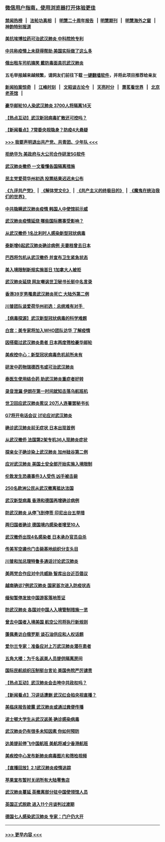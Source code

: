 ### [微信用户指南，使用浏览器打开体验更佳](https://github.com/gfw-breaker/banned-news1/blob/master/indexes/wechat-guide.md?t=0)
#### [禁闻热榜](热点新闻.md?t=0)  &nbsp;&nbsp;|&nbsp;&nbsp; [法轮功真相](https://github.com/gfw-breaker/truth/blob/master/README.md?t=0) &nbsp;&nbsp;|&nbsp;&nbsp; [明慧二十周年报告](https://github.com/gfw-breaker/mh-reports/blob/master/README.md?t=0) &nbsp;&nbsp;|&nbsp;&nbsp;[明慧期刊](https://github.com/gfw-breaker/mh-qikan) &nbsp;&nbsp;|&nbsp;&nbsp; [明慧海外之窗](https://github.com/gfw-breaker/mh-news/blob/master/README.md?t=0) &nbsp;&nbsp;|&nbsp;&nbsp; [神韵特别报道](https://github.com/gfw-breaker/mh-news/blob/master/shenyun.md?t=0)
#### [美抗埃博拉药可治武汉肺炎 中科院抢专利](../pages/nsc418/n11846409.md?t=02052311) 
#### [中共称疫情上未获得帮助 美国实际做了这么多](../pages/nsc418/n11846008.md?t=02052311) 
#### [俄出租车司机搞笑 戴防毒面具抗武汉肺炎](../pages/nsc418/n11845703.md?t=02052311) 
#### 五毛举报越来越频繁，请网友们前往下载 [一键翻墙软件](https://github.com/gfw-breaker/ssr-accounts)，并将此项目推荐给亲友
#### [新闻拍案惊奇](https://github.com/gfw-breaker/banned-news1/blob/master/pages/link4.md) &nbsp;&nbsp;|&nbsp;&nbsp; [江峰时刻](https://github.com/gfw-breaker/banned-news1/blob/master/pages/link4.md) &nbsp;&nbsp;|&nbsp;&nbsp; [文昭谈古论今](https://github.com/gfw-breaker/banned-news1/blob/master/pages/link4.md) &nbsp;&nbsp;|&nbsp;&nbsp; [天亮时分](https://github.com/gfw-breaker/banned-news1/blob/master/pages/link4.md) &nbsp;&nbsp;|&nbsp;&nbsp; [萧茗看世界](https://github.com/gfw-breaker/banned-news1/blob/master/pages/link4.md) &nbsp;&nbsp;|&nbsp;&nbsp; [北京老茶馆](https://github.com/gfw-breaker/banned-news1/blob/master/pages/link4.md) &nbsp;&nbsp;|&nbsp;&nbsp; 
#### [豪华邮轮10人染武汉肺炎 3700人将隔离14天](../pages/nsc418/n11845543.md?t=02052311) 
#### [【热点互动】武汉新冠病毒扩散还可控吗？](../pages/nsc418/n11844750.md?t=02052311) 
#### [【新闻看点】7常委央视隐身？防疫4大悬疑](../pages/nsc418/n11844611.md?t=02052311) 
#### [>>> 我要声明退出共产党、共青团、少年队 <<<](https://github.com/begood0513/goodnews/blob/master/quit/letter.md) 
#### [拒绝华为 美政府与大公司合作研发5G软件](../pages/nsc418/n11844625.md?t=02052311) 
#### [武汉肺炎撤侨 一文看懂各国隔离措施](../pages/nsc418/n11844216.md?t=02052311) 
#### [民主党爱荷华州初选 投票结果迟迟未公布](../pages/nsc418/n11844207.md?t=02052311) 
#### [《九评共产党》](https://github.com/begood0513/9ping.md/blob/master/README.md) &nbsp;|&nbsp; [《解体党文化》](../../../../jtdwh.md/blob/master/README.md)  &nbsp;|&nbsp; [《共产主义的终极目的》](../../../../gczydzjmd.md/blob/master/README.md) &nbsp;|&nbsp; [《魔鬼在统治我们的世界》](../../../../mgztzwmdsj.md/blob/master/README.md) 
#### [中共隐瞒武汉肺炎疫情 韩国人中使馆前示威](../pages/nsc418/n11844084.md?t=02052311) 
#### [武汉肺炎疫情延烧 哪些国际赛事受影响？](../pages/nsc418/n11843958.md?t=02052311) 
#### [从武汉撤侨 1名比利时人感染新型冠状病毒](../pages/nsc418/n11843977.md?t=02052311) 
#### [泰新增6起武汉肺炎确诊病例 夫妻档曾去日本](../pages/nsc418/n11843900.md?t=02052311) 
#### [巴西将包机从武汉撤侨 并宣布卫生紧急状态](../pages/nsc418/n11843418.md?t=02052311) 
#### [美入境限制新规实施首日 1加拿大人被拒](../pages/nsc418/n11843058.md?t=02052311) 
#### [武汉肺炎延烧 网友嘲讽世卫秘书长挺中名言录](../pages/nsc418/n11843056.md?t=02052311) 
#### [香港39岁男罹患武汉肺炎死亡 大陆外第二例](../pages/nsc418/n11843026.md?t=02052311) 
#### [川普团队谈爱荷华州初选：总统难有对手  ](../pages/nsc418/n11842867.md?t=02052311) 
#### [【病毒探源】武汉新型冠状病毒的科学难题](../pages/nsc418/n11842176.md?t=02052311) 
#### [白宫：美专家将加入WHO团队访华 了解疫情](../pages/nsc418/n11842198.md?t=02052311) 
#### [因搭载过武汉肺炎患者 日本两度筛检豪华邮轮](../pages/nsc418/n11842447.md?t=02052311) 
#### [美疾控中心：新型冠状病毒危机前所未有](../pages/nsc418/n11842406.md?t=02052311) 
#### [研发中药物瑞德西韦或可治武汉肺炎](../pages/nsc418/n11842100.md?t=02052311) 
#### [泰医生使用结合药 助武汉肺炎重症者好转](../pages/nsc418/n11842096.md?t=02052311) 
#### [录音泄漏 伊朗在第一时间就知击落乌航班机](../pages/nsc418/n11842002.md?t=02052311) 
#### [世卫回应武汉肺炎惹议 20万人连署罢秘书长](../pages/nsc418/n11841664.md?t=02052311) 
#### [G7将开电话会议 讨论应对武汉肺炎](../pages/nsc418/n11841658.md?t=02052311) 
#### [确诊武汉肺炎前无症状 日本出现首例](../pages/nsc418/n11841567.md?t=02052311) 
#### [从武汉撤侨 法国第2架专机36人现肺炎症状](../pages/nsc418/n11841382.md?t=02052311) 
#### [探亲女子确诊染上武汉肺炎 加州硅谷第二例](../pages/nsc418/n11839784.md?t=02052311) 
#### [应对武汉肺炎 美国土安全部开始实施入境限制](../pages/nsc418/n11839729.md?t=02052311) 
#### [伦敦发生恐袭事件3人受伤 凶手被击毙](../pages/nsc418/n11839442.md?t=02052311) 
#### [250名欧洲公民从武汉撤离抵达法国](../pages/nsc418/n11839438.md?t=02052311) 
#### [武汉新型病毒 香港和德国再增确诊病例](../pages/nsc418/n11839381.md?t=02052311) 
#### [防武汉肺炎 从停飞到停签 印尼出台五举措](../pages/nsc418/n11839282.md?t=02052311) 
#### [两归国者确诊 德国境内感染者增至10人](../pages/nsc418/n11839164.md?t=02052311) 
#### [武汉撤侨出现4名感染者 日本承办官员自杀](../pages/nsc418/n11839044.md?t=02052311) 
#### [传美军空袭也门击毙基地组织分支头目](../pages/nsc418/n11839210.md?t=02052311) 
#### [川普和加总理特鲁多通话讨论武汉肺炎](../pages/nsc418/n11839128.md?t=02052311) 
#### [美两党合作应对中共威胁 智库出台近百倡议](../pages/nsc418/n11838437.md?t=02052311) 
#### [越南确诊7例武汉肺炎 国家首次进入防疫状态](../pages/nsc418/n11838860.md?t=02052311) 
#### [缅甸暂停发放中国游客落地签证](../pages/nsc418/n11838730.md?t=02052311) 
#### [防武汉肺炎 各国对中国人入境管制措施一览](../pages/nsc418/n11838726.md?t=02052311) 
#### [曾去中国者入境美国 航空公司将执行新规则](../pages/nsc418/n11838375.md?t=02052311) 
#### [蓬佩奥访白俄罗斯 谈石油供应和人权话题](../pages/nsc418/n11838242.md?t=02052311) 
#### [爱尔兰专家：准备应对上万武汉肺炎潜在患者](../pages/nsc418/n11837978.md?t=02052311) 
#### [五角大楼：为千名返美人员提供隔离房间](../pages/nsc418/n11837831.md?t=02052311) 
#### [国际民航组织压制挺台言论 美国务院严厉谴责](../pages/nsc418/n11837791.md?t=02052311) 
#### [【热点互动】武汉肺炎会击垮中共政权吗？](../pages/nsc418/n11837779.md?t=02052311) 
#### [【新闻看点】习讲话遭删 武汉红会掐央视直播？](../pages/nsc418/n11837573.md?t=02052311) 
#### [美临床报告披露 武汉肺炎或通过粪便传播](../pages/nsc418/n11837626.md?t=02052311) 
#### [波士顿大学生从武汉返美 确诊感染病毒](../pages/nsc418/n11837580.md?t=02052311) 
#### [武汉肺炎仍有很多未知因素 你如何预防](../pages/nsc418/n11837666.md?t=02052311) 
#### [达美提前停飞中国航班 美航将减少香港航班](../pages/nsc418/n11837649.md?t=02052311) 
#### [美疾控中心发布新肺炎病毒图片和筛检视频](../pages/nsc418/n11837491.md?t=02052311) 
#### [【直播回放】2.1武汉肺炎疫情追踪](../pages/nsc418/n11837232.md?t=02052311) 
#### [苹果宣布暂时关闭所有大陆零售店](../pages/nsc418/n11837097.md?t=02052311) 
#### [武汉肺炎蔓延 英撤离部分驻中国使领馆人员](../pages/nsc418/n11837061.md?t=02052311) 
#### [英国正式脱欧 进入11个月谈判过渡期](../pages/nsc418/n11836911.md?t=02052311) 
#### [德国七人感染武汉肺炎 专家：门户仍大开](../pages/nsc418/n11836344.md?t=02052311) 

----
#### [ >>> 更早内容 <<< ](../indexes/nsc418-earlier.md)
